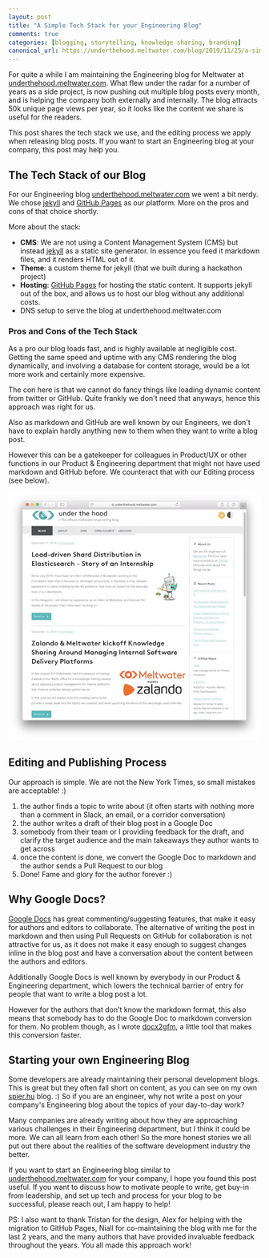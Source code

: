 ```yaml
---
layout: post
title: "A Simple Tech Stack for your Engineering Blog"
comments: true
categories: [blogging, storytelling, knowledge sharing, branding]
canonical_url: https://underthehood.meltwater.com/blog/2019/11/25/a-simple-tech-stack-for-your-engineering-blog/
---
```


For quite a while I am maintaining the Engineering blog for Meltwater at [underthehood.meltwater.com][uth]. What flew under the radar for a number of years as a side project, is now pushing out multiple blog posts every month, and is helping the company both externally and internally. The blog attracts 50k unique page views per year, so it looks like the content we share is useful for the readers.

This post shares the tech stack we use, and the editing process we apply when releasing blog posts. If you want to start an Engineering blog at your company, this post may help you.

<!-- more -->

## The Tech Stack of our Blog

For our Engineering blog [underthehood.meltwater.com][uth] we went a bit nerdy. We chose [jekyll][jekyll] and [GitHub Pages][ghpages] as our platform. More on the pros and cons of that choice shortly.

More about the stack:

* **CMS**: We are not using a Content Management System (CMS) but instead [jekyll][jekyll] as a static site generator. In essence you feed it markdown files, and it renders HTML out of it.
* **Theme**: a custom theme for jekyll (that we built during a hackathon project)
* **Hosting**: [GitHub Pages][ghpages] for hosting the static content. It supports jekyll out of the box, and allows us to host our blog without any additional costs.
* DNS setup to serve the blog at underthehood.meltwater.com

### Pros and Cons of the Tech Stack

As a pro our blog loads fast, and is highly available at negligible cost. Getting the same speed and uptime with any CMS rendering the blog dynamically, and involving a database for content storage, would be a lot more work and certainly more expensive.

The con here is that we cannot do fancy things like loading dynamic content from twitter or GitHub. Quite frankly we don't need that anyways, hence this approach was right for us.

Also as markdown and GitHub are well known by our Engineers, we don't have to explain hardly anything new to them when they want to write a blog post. 

However this can be a gatekeeper for colleagues in Product/UX or other functions in our Product & Engineering department that might not have used markdown and GitHub before. We counteract that with our Editing process (see below).

<a href="https://underthehood.meltwater.com">
	<img class="center no-border" src="/images/uth-snapshot-2019-11-19.jpg" title="underthehood.meltwater.com"></a>

## Editing and Publishing Process

Our approach is simple. We are not the New York Times, so small mistakes are acceptable! :)

1. the author finds a topic to write about (it often starts with nothing more than a comment in Slack, an email, or a corridor conversation)
1. the author writes a draft of their blog post in a Google Doc
1. somebody from their team or I providing feedback for the draft, and clarify the target audience and the main takeaways they author wants to get across 
1. once the content is done, we convert the Google Doc to markdown and the author sends a Pull Request to our blog
1. Done! Fame and glory for the author forever :)

## Why Google Docs?

[Google Docs][gdocs] has great commenting/suggesting features, that make it easy for authors and editors to collaborate. The alternative of writing the post in markdown and then using Pull Requests on GitHub for collaboration is not attractive for us, as it does not make it easy enough to suggest changes inline in the blog post and have a conversation about the content between the authors and editors.

Additionally Google Docs is well known by everybody in our Product & Engineering department, which lowers the technical barrier of entry for people that want to write a blog post a lot. 

However for the authors that don't know the markdown format, this also means that somebody has to do the Google Doc to markdown conversion for them. No problem though, as I wrote [docx2gfm][docx2gfm], a little tool that makes this conversion faster.

## Starting your own Engineering Blog

Some developers are already maintaining their personal development blogs. This is great but they often fall short on content, as you can see on my own [spier.hu][spier.hu] blog. :) So if you are an engineer, why not write a post on your company's Engineering blog about the topics of your day-to-day work?

Many companies are already writing about how they are approaching various challenges in their Engineering department, but I think it could be more. We can all learn from each other! So the more honest stories we all put out there about the realities of the software development industry the better.

If you want to start an Engineering blog similar to [underthehood.meltwater.com][uth] for your company, I hope you found this post useful. If you want to discuss how to motivate people to write, get buy-in from leadership, and set up tech and process for your blog to be successful, please reach out, I am happy to help! 

PS: I also want to thank Tristan for the design, Alex for helping with the migration to GitHub Pages, Niall for co-maintaining the blog with me for the last 2 years, and the many authors that have provided invaluable feedback throughout the years. You all made this approach work!

[uth]: https://underthehood.meltwater.com
[jekyll]: https://jekyllrb.com
[ghpages]: http://pages.github.com
[gdocs]: https://www.google.com/docs/about/
[docx2gfm]: https://github.com/spier/docx2gfm
[spier.hu]: http://spier.hu
